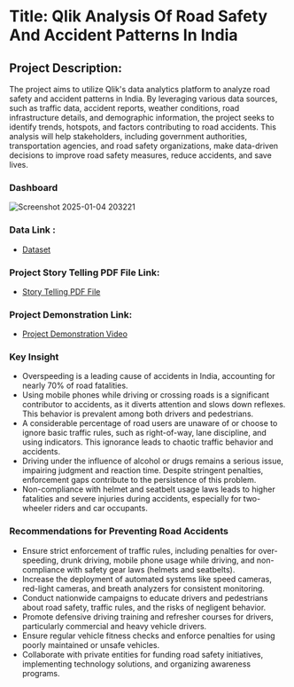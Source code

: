 # Title: Qlik Analysis Of Road Safety And Accident Patterns In India

## Project Description: 
The project aims to utilize Qlik's data analytics platform to analyze road safety and accident patterns in India. By leveraging various data sources, such as traffic data, accident reports, weather conditions, road infrastructure details, and demographic information, the project seeks to identify trends, hotspots, and factors contributing to road accidents. This analysis will help stakeholders, including government authorities, transportation agencies, and road safety organizations, make data-driven decisions to improve road safety measures, reduce accidents, and save lives.

### Dashboard
![Screenshot 2025-01-04 203221](https://github.com/user-attachments/assets/12a6e946-4891-41b8-978a-45b7d98139d5)


### Data Link : 
 - <a href="https://github.com/rdilipkumar931/Qlik-Data-Analysis-Project/tree/main/Road%20Accident%20Data"> Dataset </a>
### Project Story Telling PDF File Link: 
- <a href="https://drive.google.com/file/d/1qCFYflxSPfulV26mka4t0zIPw1v5z1wI/view?usp=sharing"> Story Telling PDF File </a>
### Project Demonstration Link: 
- <a href="https://drive.google.com/file/d/1fD7dA8-C7j75qeBv6Ee8nx4YZPQhLJ82/view?usp=sharing"> Project Demonstration Video </a>

### Key Insight
- Overspeeding is a leading cause of accidents in India, accounting for nearly 70% of road fatalities.
- Using mobile phones while driving or crossing roads is a significant contributor to accidents, as it diverts attention and slows down reflexes. This behavior is prevalent among both drivers and pedestrians.
- A considerable percentage of road users are unaware of or choose to ignore basic traffic rules, such as right-of-way, lane discipline, and using indicators. This ignorance leads to chaotic traffic behavior and accidents.
- Driving under the influence of alcohol or drugs remains a serious issue, impairing judgment and reaction time. Despite stringent penalties, enforcement gaps contribute to the persistence of this problem.
- Non-compliance with helmet and seatbelt usage laws leads to higher fatalities and severe injuries during accidents, especially for two-wheeler riders and car occupants.

### Recommendations for Preventing Road Accidents
- Ensure strict enforcement of traffic rules, including penalties for over-speeding, drunk driving, mobile phone usage while driving, and non-compliance with safety gear laws (helmets and seatbelts).
- Increase the deployment of automated systems like speed cameras, red-light cameras, and breath analyzers for consistent monitoring.
- Conduct nationwide campaigns to educate drivers and pedestrians about road safety, traffic rules, and the risks of negligent behavior.
- Promote defensive driving training and refresher courses for drivers, particularly commercial and heavy vehicle drivers.
- Ensure regular vehicle fitness checks and enforce penalties for using poorly maintained or unsafe vehicles.
- Collaborate with private entities for funding road safety initiatives, implementing technology solutions, and organizing awareness programs.
